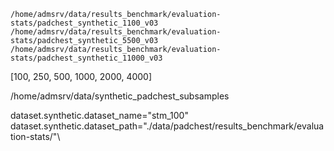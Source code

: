 
```
/home/admsrv/data/results_benchmark/evaluation-stats/padchest_synthetic_1100_v03
/home/admsrv/data/results_benchmark/evaluation-stats/padchest_synthetic_5500_v03
/home/admsrv/data/results_benchmark/evaluation-stats/padchest_synthetic_11000_v03
```




[100, 250, 500, 1000, 2000, 4000]


/home/admsrv/data/synthetic_padchest_subsamples


dataset.synthetic.dataset_name="stm_100"\
dataset.synthetic.dataset_path="./data/padchest/results_benchmark/evaluation-stats/"\